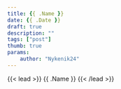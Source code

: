 ```yaml
---
title: {{ .Name }}
date: {{ .Date }}
draft: true
description: ""
tags: ["post"]
thumb: true
params:
    author: "Nykenik24" 
---
```


{{< lead >}}
{{ .Name }}
{{< /lead >}}
